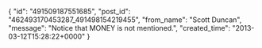  {
   "id": "491509187551685",
   "post_id": "462493170453287_491498154219455",
   "from_name": "Scott Duncan",
   "message": "Notice that MONEY is not mentioned.",
   "created_time": "2013-03-12T15:28:22+0000"
 }
